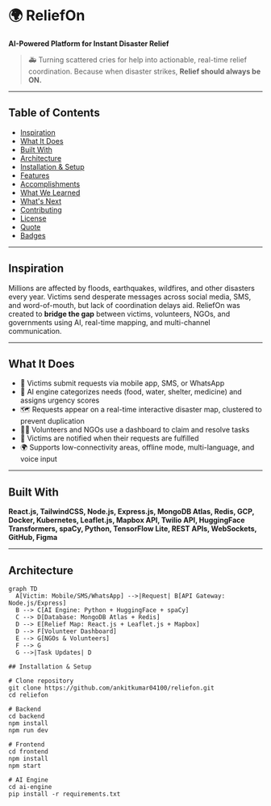 # 🌍 ReliefOn
**AI-Powered Platform for Instant Disaster Relief**


> 🚑 Turning scattered cries for help into actionable, real-time relief coordination.
> Because when disaster strikes, **Relief should always be ON.**

---

## Table of Contents
- [Inspiration](#inspiration)
- [What It Does](#what-it-does)
- [Built With](#built-with)
- [Architecture](#architecture)
- [Installation & Setup](#installation--setup)
- [Features](#features)
- [Accomplishments](#accomplishments)
- [What We Learned](#what-we-learned)
- [What's Next](#whats-next)
- [Contributing](#contributing)
- [License](#license)
- [Quote](#quote)
- [Badges](#badges)

---

## Inspiration
Millions are affected by floods, earthquakes, wildfires, and other disasters every year. Victims send desperate messages across social media, SMS, and word-of-mouth, but lack of coordination delays aid. ReliefOn was created to **bridge the gap** between victims, volunteers, NGOs, and governments using AI, real-time mapping, and multi-channel communication.

---

## What It Does
- 📲 Victims submit requests via mobile app, SMS, or WhatsApp
- 🤖 AI engine categorizes needs (food, water, shelter, medicine) and assigns urgency scores
- 🗺️ Requests appear on a real-time interactive disaster map, clustered to prevent duplication
- 👩‍🚒 Volunteers and NGOs use a dashboard to claim and resolve tasks
- 🔔 Victims are notified when their requests are fulfilled
- 🌍 Supports low-connectivity areas, offline mode, multi-language, and voice input

---

## Built With
**React.js, TailwindCSS, Node.js, Express.js, MongoDB Atlas, Redis, GCP, Docker, Kubernetes, Leaflet.js, Mapbox API, Twilio API, HuggingFace Transformers, spaCy, Python, TensorFlow Lite, REST APIs, WebSockets, GitHub, Figma**

---

## Architecture

```mermaid
graph TD
  A[Victim: Mobile/SMS/WhatsApp] -->|Request| B[API Gateway: Node.js/Express]
  B --> C[AI Engine: Python + HuggingFace + spaCy]
  C --> D[Database: MongoDB Atlas + Redis]
  D --> E[Relief Map: React.js + Leaflet.js + Mapbox]
  D --> F[Volunteer Dashboard]
  E --> G[NGOs & Volunteers]
  F --> G
  G -->|Task Updates| D

## Installation & Setup

# Clone repository
git clone https://github.com/ankitkumar04100/reliefon.git
cd reliefon

# Backend
cd backend
npm install
npm run dev

# Frontend
cd frontend
npm install
npm start

# AI Engine
cd ai-engine
pip install -r requirements.txt

